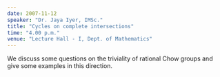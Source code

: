 ```yaml
---
date: 2007-11-12
speaker: "Dr. Jaya Iyer, IMSc."
title: "Cycles on complete intersections"
time: "4.00 p.m."
venue: "Lecture Hall - I, Dept. of Mathematics"
---
```

We discuss some questions on the triviality of rational Chow
groups and give some examples in this direction.
